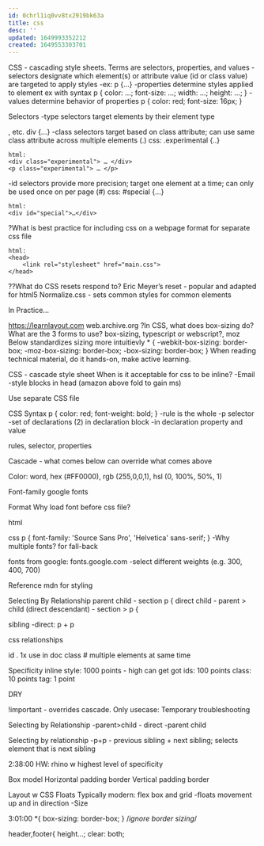```yaml
---
id: 0chrl1iq0vv8tx2919bk63a
title: css
desc: ''
updated: 1649993352212
created: 1649553303701
---
```


CSS - cascading style sheets. Terms are selectors, properties, and values
-selectors designate which element(s) or attribute value (id or class value) are targeted to apply styles
	-ex: p {…}
-properties determine styles applied to element
	ex with syntax 
	p {
		color: …;
		font-size: …;
		width: …;
		height: …;
	}
-values determine behavior of properties
	p {
		color: red;
		font-size: 16px;
	}
	
Selectors
-type selectors target elements by their element type  <div> <p> <span>, etc.
	div {…}
-class selectors target based on class attribute; can use same class attribute across multiple elements (.)
	css: 
	.experimental {..}
	
	html:
	<div class="experimental"> … </div>
	<p class="experimental"> … </p>
-id selectors provide more precision; target one element at a time; can only be used once on per page (#)
	css:
	#special {…}
	
	html:
	<div id="special">…</div>
	
?What is best practice for including css on a webpage
format for separate css file

	html:
	<head>
		<link rel="stylesheet" href="main.css">
	</head>
	
??What do CSS resets respond to?
Eric Meyer’s reset - popular and adapted for html5
Normalize.css - sets common styles for common elements

In Practice…

https://learnlayout.com  web.archive.org
?In CSS, what does box-sizing do?
What are the 3 forms to use? box-sizing, typescript or webscript?, moz
Below standardizes sizing more intuitievly
	* {
		-webkit-box-sizing: border-box;
		-moz-box-sizing: border-box;
		-box-sizing: border-box;
	}
When reading technical material, do it hands-on, make active learning.

CSS - cascade style sheet
When is it acceptable for css to be inline?
	-Email
	-style blocks in head (amazon above fold to gain ms)

Use separate CSS file
	<link rel="stylesheet" href="css/style.css">

CSS Syntax
p {
	color: red;
	font-weight: bold;
}
-rule is the whole
-p selector
-set of declarations (2) in declaration block
-in declaration property and value

rules, selector, properties

Cascade - what comes below can override what comes above 

Color: word, hex (#FF0000), rgb (255,0,0,1), hsl (0, 100%, 50%, 1)

Font-family
google fonts

Format
Why load font before css file?

html
<head>
	<link href ="https://fonts.googleapis.com/…" rel="stylesheet">
</head>

css
p {
	font-family: 'Source Sans Pro', 'Helvetica' sans-serif;
}
-Why multiple fonts? 
	for fall-back 
	
fonts from google: fonts.google.com
-select different weights (e.g. 300, 400, 700)

Reference mdn for styling

Selecting By Relationship
parent child - section p {
direct child - parent > child (direct descendant) - section > p {

sibling 
-direct: p + p

css relationships

id . 1x use in doc
class # multiple elements at same time

Specificity
inline style: 1000 points - high can get got
ids: 100 points
class: 10 points
tag: 1 point

DRY

!important - overrides cascade. Only usecase: Temporary troubleshooting

Selecting by Relationship
-parent>child - direct
-parent child

Selecting by relationship
-p+p - previous sibling + next sibling; selects element that is next sibling

2:38:00 HW: rhino w highest level of specificity

Box model
Horizontal padding border
Vertical padding border

Layout w CSS
Floats
Typically modern: flex box and grid
-floats movement up and in direction
-Size

3:01:00
*{
	box-sizing: border-box;
} /*ignore border sizing*/

header,footer{
	height…;
	clear: both;
